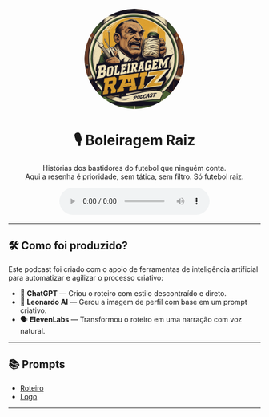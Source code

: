 <p align="center">
  <img src="capa.png" width="200" style="border-radius: 50%;" alt="Logo do Podcast Boleiragem Raiz" />
</p>

<h1 align="center">🎙️ Boleiragem Raiz</h1>

<p align="center">
  Histórias dos bastidores do futebol que ninguém conta. <br>
  Aqui a resenha é prioridade, sem tática, sem filtro. Só futebol raiz.
</p>

<div align="center">
  <audio src="output/podcast.mp3" controls title="Ouça o Episódio 1 - Boleiragem Raiz"></audio>
</div>

---

## 🛠️ Como foi produzido?

Este podcast foi criado com o apoio de ferramentas de inteligência artificial para automatizar e agilizar o processo criativo:

- 🤖 **ChatGPT** — Criou o roteiro com estilo descontraído e direto.
- 🎨 **Leonardo AI** — Gerou a imagem de perfil com base em um prompt criativo.
- 🗣️ **ElevenLabs** — Transformou o roteiro em uma narração com voz natural.

---

## 📚 Prompts

- [Roteiro](https://www.notion.so/CHATGPT-ROTEIRO-1f190a54355c80cf8fa8d7eeb1246e49?pvs=4)
- [Logo](https://www.notion.so/Logo-1f190a54355c8058b591e3d597176ad5?pvs=4)


---


